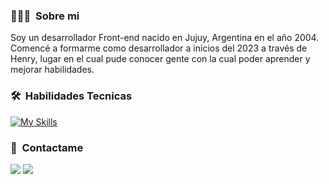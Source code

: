 <!-- ## 👋 &nbsp;Hola! me llamo Federico Omar Farfan -->

### 👨🏻‍💻 &nbsp;Sobre mi
Soy un desarrollador Front-end nacido en Jujuy, Argentina en el año 2004. Comencé a formarme como desarrollador a inicios del 2023 a través de Henry, lugar en el cual pude conocer gente con la cual poder aprender y mejorar habilidades.


### 🛠 &nbsp;Habilidades Tecnicas

[![My Skills](https://skillicons.dev/icons?i=js,ts,nodejs,html,css,react,vite,nextjs,redux,firebase,postgres)](https://skillicons.dev)


### 📮 &nbsp;Contactame

<a href="https://www.linkedin.com/in/federico-omar-farfan-32b314245"><img src="https://img.shields.io/badge/-Federico%20Omar%20Farfan-0077B5?style=flat&logo=Linkedin&logoColor=white"/></a>
<a href="mailto:c0rr1f1ll@gmail.com"><img src="https://img.shields.io/badge/-c0rr1f1ll@gmail.com-D14836?style=flat&logo=Gmail&logoColor=white"/></a>
